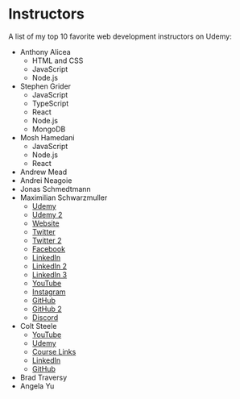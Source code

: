 # Instructors
A list of my top 10 favorite web development instructors on Udemy:
- Anthony Alicea
  - HTML and CSS
  - JavaScript
  - Node.js
- Stephen Grider
  - JavaScript
  - TypeScript
  - React
  - Node.js
  - MongoDB
- Mosh Hamedani
  - JavaScript
  - Node.js
  - React
- Andrew Mead
- Andrei Neagoie
- Jonas Schmedtmann
- Maximilian Schwarzmuller
  - [Udemy](https://www.udemy.com/user/maximilian-schwarzmuller/)
  - [Udemy 2](https://www.udemy.com/user/academind/)
  - [Website](https://academind.com/)
  - [Twitter](https://twitter.com/maxedapps)
  - [Twitter 2](https://twitter.com/academind_real)
  - [Facebook](https://www.facebook.com/academindchannel)
  - [LinkedIn](https://www.linkedin.com/in/maximilian-schwarzmueller)
  - [LinkedIn 2](https://www.linkedin.com/school/academind-pro)
  - [LinkedIn 3](https://www.linkedin.com/in/manuel-lorenz-808b5185)
  - [YouTube](https://www.youtube.com/c/academind)
  - [Instagram](https://www.instagram.com/academind_real/)
  - [GitHub](https://github.com/academind)
  - [GitHub 2](https://github.com/maxschwarzmueller)
  - [Discord](https://discord.gg/gxvEWGU)
- Colt Steele
  - [YouTube](https://www.youtube.com/channel/UCrqAGUPPMOdo0jfQ6grikZw)
  - [Udemy](https://www.udemy.com/user/coltsteele/)
  - [Course Links](https://linktr.ee/coltsteele)
  - [LinkedIn](https://www.linkedin.com/in/coltsteele)
  - [GitHub](https://github.com/Colt)
- Brad Traversy
- Angela Yu
